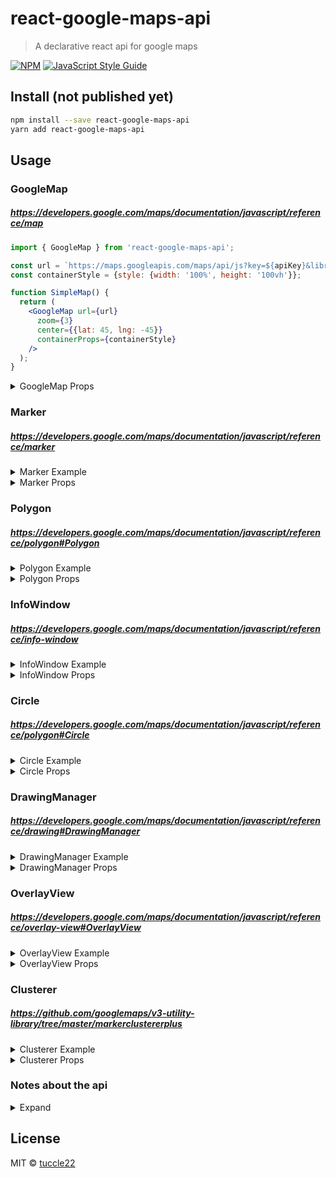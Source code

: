 # react-google-maps-api

> A declarative react api for google maps

[![NPM](https://img.shields.io/npm/v/react-google-maps-api.svg)](https://www.npmjs.com/package/react-google-maps-api) [![JavaScript Style Guide](https://img.shields.io/badge/code_style-standard-brightgreen.svg)](https://standardjs.com)

## Install (not published yet)

```bash
npm install --save react-google-maps-api
yarn add react-google-maps-api
```

## Usage

### GoogleMap
##### https://developers.google.com/maps/documentation/javascript/reference/map

```jsx
import { GoogleMap } from 'react-google-maps-api';

const url = `https://maps.googleapis.com/maps/api/js?key=${apiKey}&libraries=geometry,drawing`;
const containerStyle = {style: {width: '100%', height: '100vh'}};

function SimpleMap() {
  return (
    <GoogleMap url={url}
      zoom={3}
      center={{lat: 45, lng: -45}}
      containerProps={containerStyle}
    />
  );
}
```
<details><summary>GoogleMap Props</summary>

| Name                | Type           | Default Value | Required   |
| ------------------- | -------------- | ------------- | ---------- |
| bounds              | LatLngBounds   |               | No         |
| center              | latLng Obj     |               | Yes        |
| containerProps      | Object         |               | Yes        |
| children            | `react-google-maps-api` components |               | No         |
| options             | [Object](https://developers.google.com/maps/documentation/javascript/reference/map#MapOptions)         |               | No         |
| url                 | String         |               | Yes        |
| zoom                | Number         |               | Yes        |
| EVENTS              |                |               |            |
| onBoundsChanged     | Function       |               | No         |
| onCenterChanged     | Function       |               | No         |
| onClick             | Function       |               | No         |
| onDblClick          | Function       |               | No         |
| onDrag              | Function       |               | No         |
| onDragEnd           | Function       |               | No         |
| onDragStart         | Function       |               | No         |
| onHeadingChanged    | Function       |               | No         |
| onIdle              | Function       |               | No         |
| onMapTypeIdChanged  | Function       |               | No         |
| onMouseMove         | Function       |               | No         |
| onMouseOut          | Function       |               | No         |
| onMouseOver         | Function       |               | No         |
| onProjectionChanged | Function       |               | No         |
| onRightClick        | Function       |               | No         |
| onTilesLoaded       | Function       |               | No         |
| onTiltChanged       | Function       |               | No         |
| onZoomChanged       | Function       |               | No         |
</details>

### Marker
##### https://developers.google.com/maps/documentation/javascript/reference/marker

<details><summary>Marker Example</summary>

```jsx
import { GoogleMap, Marker } from 'react-google-maps-api';

function MapWithMarker() {
  return (
    <GoogleMap {...googleMapProps}>
      <Marker center={{lat: 45, lng: -45}} />
    </GoogleMap>
  );
}
```
</details>
<details><summary>Marker Props</summary>

| Name                | Type           | Default Value | Required  |
| ------------------- | ---------------|---------------| --------- |
| center              | latLng Obj     |               | Yes       |
| children            | `Circle` `InfoWindow` |               | No        |
| options             | [Object](https://developers.google.com/maps/documentation/javascript/reference/marker#MarkerOptions)         |               | Yes       |     
| noRedraw            | Number         |               | No        |
| EVENTS              |                |               |           |
| onClick             | Function       |               | No        |
| onDblClick          | Function       |               | No        |
| onDrag              | Function       |               | No        |
| onDragEnd           | Function       |               | No        |
| onDragStart         | Function       |               | No        |
| onMouseDown         | Function       |               | No        |
| onMouseOut          | Function       |               | No        |
| onMouseOver         | Function       |               | No        |
| onMouseUp           | Function       |               | No        |

</details>


### Polygon
##### https://developers.google.com/maps/documentation/javascript/reference/polygon#Polygon
<details><summary>Polygon Example</summary>

```jsx
import { GoogleMap, Polygon } from 'react-google-maps-api';

const triangleCoords = [
  { lat: 25.774, lng: -80.190 },
  { lat: 18.466, lng: -66.118 },
  { lat: 32.321, lng: -64.757 }
];

const bermudaTriangleOpts = {
  paths: triangleCoords,
  strokeColor: '#FF0000',
  strokeOpacity: 0.8,
  strokeWeight: 3,
  fillColor: '#FF0000',
  fillOpacity: 0.35
};

function MapWithPolygon() {
  return (
    <GoogleMap {...googleMapProps}>
      <Polygon options={bermudaTriangleOpts} />
    </GoogleMap>
  );
}
```
</details>
<details><summary>Polygon Props</summary>

| Name                | Type           | Default Value | Required  |
| ------------------- | ---------------|---------------| --------- |
| children            | `InfoWindow`   |               | No        |
| options             | [Object](https://developers.google.com/maps/documentation/javascript/reference/polygon#PolygonOptions)         |               | Yes       |     
| EVENTS              |                |               |           |
| onClick             | Function       |               | No        |
| onDblClick          | Function       |               | No        |
| onDrag              | Function       |               | No        |
| onDragEnd           | Function       |               | No        |
| onDragStart         | Function       |               | No        |
| onMouseDown         | Function       |               | No        |
| onMouseOut          | Function       |               | No        |
| onMouseOver         | Function       |               | No        |
| onMouseUp           | Function       |               | No        |
</details>

### InfoWindow
##### https://developers.google.com/maps/documentation/javascript/reference/info-window
<details><summary>InfoWindow Example</summary>

#### InfoWindow - center
```jsx
import { GoogleMap, InfoWindow } from 'react-google-maps-api';

function MapWithInfoWindow() {
  return (
    <GoogleMap {...googleMapProps}>
      <InfoWindow center={{lat: 45 lng: -45}}>
        Hello World!
      </InfoWindow>
    </GoogleMap>
  );
}
```

#### InfoWindow - `Marker` || `Polygon`
The `InfoWindow` can be positioned according to either the `Marker` or `Polygon` component. Note: It may be more performant to use a single InfoWindow passing in a `center` or an `anchor` prop if you only need to show one InfoWindow at a time, such while hovering on a marker.
```jsx
import { GoogleMap, InfoWindow, Marker } from 'react-google-maps-api';

function MapWithMarkerAndInfoWindow() {
  return (
    <GoogleMap {...googleMapProps}>
      <Marker {...markerProps}>
        <InfoWindow>
          Hello World!
        </InfoWindow>
      </Marker>
    </GoogleMap>
  );
}
```
</details>
<details><summary>InfoWindow Props</summary>

| Name                | Type           | Default Value | Required  |
| ------------------- | ---------------|---------------| --------- |
| anchor              | `Marker` instance |            | No        |
| center              | latLng Obj     |               | `!anchor` |
| children            | Node           |               | Yes       |
| options             | [Object](https://developers.google.com/maps/documentation/javascript/reference/info-window#InfoWindowOptions)         |               | Yes       |     
| EVENTS              |                |               |           |
</details>

### Circle
##### https://developers.google.com/maps/documentation/javascript/reference/polygon#Circle
<details><summary>Circle Example</summary>

```jsx
import { GoogleMap, Circle } from 'react-google-maps-api';

function MapWithCircle() {
  return (
    <GoogleMap {...googleMapProps}>
      <Circle radius={500} 
        center={{lat: 45, lng: -45}}
      />
    </GoogleMap>
  );
}
```

#### Circle - `Marker`
```jsx
import { GoogleMap, Marker, Circle } from 'react-google-maps-api';

function MapWithMarkerAndCircle() {
  return (
    <GoogleMap {...googleMapProps}>
      <Marker {...markerProps}>
        <Circle radius={500} />
      </Marker>
    </GoogleMap>
  );
}
```
</details>
<details><summary>Circle Props</summary>

| Name                | Type           | Default Value | Required  |
| ------------------- | ---------------|---------------| --------- |
| center              | latLng Obj     |               | Yes       |
| radius              | Number         |               | Yes       |
| options             | [Object](https://developers.google.com/maps/documentation/javascript/reference/polygon#CircleOptions)         |               | No        |     
| EVENTS              |                |               |           |
</details>

### DrawingManager
##### https://developers.google.com/maps/documentation/javascript/reference/drawing#DrawingManager
<details><summary>DrawingManager Example</summary>

```jsx
import { GoogleMap, DrawingManager } from 'react-google-maps-api';

function MapWithDrawingManager() {
  return (
    <GoogleMap {...googleMapProps}>
      <DrawingManager />
    </GoogleMap>
  );
}
```
</details>
<details><summary>DrawingManager Props</summary>

| Name                | Type           | Default Value | Required  |
| ------------------- | ---------------|---------------| --------- |
| options             | [Object](https://developers.google.com/maps/documentation/javascript/reference/drawing#DrawingManagerOptions)         |               | No        |     
| EVENTS              |                |               |           |
| onCircleComplete    | Function       |               |           |
| onMarkerComplete    | Function       |               |           |
| onOverlayComplete   | Function       |               |           |
| onPolyLineComplete  | Function       |               |           |
| onPolyLineComplete  | Function       |               |           |
| onRectangleComplete | Function       |               |           |
</details>

### OverlayView
##### https://developers.google.com/maps/documentation/javascript/reference/overlay-view#OverlayView
<details><summary>OverlayView Example</summary>

```jsx
import { GoogleMap, OverlayView } from 'react-google-maps-api';

function MapWithOverlayView() {
  return (
    <GoogleMap {...googleMapProps}>
      <OverlayView center={{lat: 45, lng: -45}}>
        Hello World!
      </OverlayView>
    </GoogleMap>
  );
}
```

#### OverlayView - `Polygon`
```jsx
import { GoogleMap, OverlayView } from 'react-google-maps-api';

function MapWithPolygonAndOverlayView() {
  return (
    <GoogleMap {...googleMapProps}>
      <Polygon {...polygonProps}>
        <OverlayView>
          Hello World!
        </OverlayView>
      </Polygon>
    </GoogleMap>
  );
}
```
</details>
<details><summary>OverlayView Props</summary>

| Name                | Type           | Default Value | Required  |
| ------------------- | ---------------|---------------| --------- |
| center              | latLng Obj     |               | `!Polygon` child |
| children            | Node (single)  |               | Yes       |
| className           | String         |               | No        |
| style               | Object         |               |           |
</details>

### Clusterer
##### https://github.com/googlemaps/v3-utility-library/tree/master/markerclustererplus
<details><summary>Clusterer Example</summary>

For performance reasons, when a `Circle` is a child of a `Marker` and that `Marker` is a child of a `Clusterer`, the `Circle` is removed from the map when its `Marker` is clustered.
```jsx
import { GoogleMap, Marker, Clusterer } from 'react-google-maps-api';

const markers = Array(1000).fill(0).map((_, i) => {
  const lat = Math.random() * 360 - 180;
  const lng = Math.random() * 360 - 180;
  return ({ key: i, center: { lat, lng } });
});

function MapWithClusteringMarkers() {
  return (
    <GoogleMap {...googleMapProps}>
      <Clusterer>
        { markers.map(m =>
          <Marker {...m} />
        )}
      </Clusterer>
    </GoogleMap>
  )
}
```
</details>
<details><summary>Clusterer Props</summary>

| Name                | Type           | Default Value | Required  |
| ------------------- | ---------------|---------------| --------- |
| children            | `Marker[]`     |               | Yes       |
| averageCenter       | String         | `false`       | No        |
| batchSize           | Number         |               | No        |
| batchSizeIE         | Number         |               | No        |
| calculator          | Function       |               | No        |
| clusterClass        | String         |               | No        |
| enableRetinaIcons   | Boolean        | `false`       | No        |
| gridSize            | Number         | `60`          | No        |
| ignoreHidden        | Boolean        | `false`       | No        |
| imageExtension      | String         |               | No        |
| imagePath           | String         |               | No        |
| imageSizes          | Array          |               | No        |
| maxZoom             | Number         |               | No        |
| minimumClusterSize  | Number         | `2`           | No        |
| styles              | Array          |               | No        |
| title               | String         |               | No        |
| zoomOnClick         | Boolean        |               | No        |
</details>

### Notes about the api
<details><summary>Expand</summary>

#### center - `{ lat: number, lng: number }`
All components that are positioned on the map accept this prop.

#### options - `{ ...object }`
Although the `google.maps` v3 api allows setting individual properties on its objects, it also allows these same (as far as I've seen) properties to be set with the `setOptions` function. This library simplifies those options by only allowing the latter.

#### events
Along with any `event` passed back from the google maps v3 api, a reference to the underlying `google.maps` object is returned. This is the hook that handles the events:
```js
function useMapListener(mapObj, func, event) {
  useEffect(() => {
    if (mapObj && func) {
      const enhancedFunc = (...e) => func(...e, mapObj)
      const listener = mapObj.addListener(event, enhancedFunc)
      return () => window.google.maps.event.removeListener(listener)
    }
  }, [mapObj, func, event])
}
```
</details>

## License

MIT © [tuccle22](https://github.com/tuccle22)
